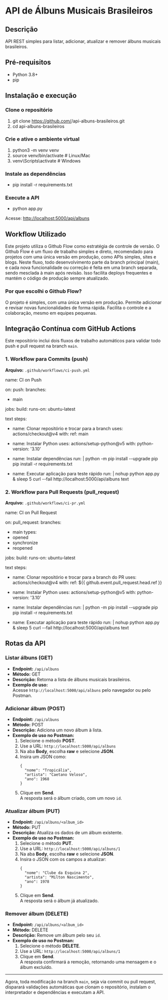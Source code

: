 # API de Álbuns Musicais Brasileiros

## Descrição
API REST simples para listar, adicionar, atualizar e remover álbuns musicais brasileiros.

## Pré-requisitos
- Python 3.8+
- pip

## Instalação e execução

### Clone o repositório
1. git clone https://github.com/<seu-usuario>/api-albuns-brasileiros.git  
2. cd api-albuns-brasileiros

### Crie e ative o ambiente virtual
1. python3 -m venv venv  
2. source venv/bin/activate  # Linux/Mac  
3. venv\Scripts\activate     # Windows

### Instale as dependências
- pip install -r requirements.txt

### Execute a API
- python app.py  

Acesse: [http://localhost:5000/api/albuns](http://localhost:5000/api/albuns)

## Workflow Utilizado
Este projeto utiliza o Github Flow como estratégia de controle de versão.
O Github Flow é um fluxo de trabalho simples e direto, recomendado para projetos com uma única versão em produção, como APIs simples, sites e blogs.
Neste fluxo, todo desenvolvimento parte da branch principal (main), e cada nova funcionalidade ou correção é feita em uma branch separada, sendo mesclada à main após revisão. Isso facilita deploys frequentes e mantém o código de produção sempre atualizado.

### Por que escolhi o Github Flow?

O projeto é simples, com uma única versão em produção.
Permite adicionar e revisar novas funcionalidades de forma rápida.
Facilita o controle e a colaboração, mesmo em equipes pequenas.

## Integração Contínua com GitHub Actions

Este repositório inclui dois fluxos de trabalho automáticos para validar todo push e pull request na branch `main`.

### 1. Workflow para Commits (push)
**Arquivo:** `.github/workflows/ci-push.yml`

name: CI on Push

on:
push:
branches:
- main

jobs:
build:
runs-on: ubuntu-latest

text
steps:
  - name: Clonar repositório e trocar para a branch
    uses: actions/checkout@v4
    with:
      ref: main

  - name: Instalar Python
    uses: actions/setup-python@v5
    with:
      python-version: '3.10'

  - name: Instalar dependências
    run: |
      python -m pip install --upgrade pip
      pip install -r requirements.txt


  - name: Executar aplicação para teste rápido
    run: |
      nohup python app.py &
      sleep 5
      curl --fail http://localhost:5000/api/albuns
text

### 2. Workflow para Pull Requests (pull_request)
**Arquivo:** `.github/workflows/ci-pr.yml`

name: CI on Pull Request

on:
pull_request:
branches:
- main
types:
- opened
- synchronize
- reopened

jobs:
build:
runs-on: ubuntu-latest

text
steps:
  - name: Clonar repositório e trocar para a branch do PR
    uses: actions/checkout@v4
    with:
      ref: ${{ github.event.pull_request.head.ref }}

  - name: Instalar Python
    uses: actions/setup-python@v5
    with:
      python-version: '3.10'

  - name: Instalar dependências
    run: |
      python -m pip install --upgrade pip
      pip install -r requirements.txt

  - name: Executar aplicação para teste rápido
    run: |
      nohup python app.py &
      sleep 5
      curl --fail http://localhost:5000/api/albuns
text

## Rotas da API

### Listar álbuns (GET)
- **Endpoint:** `/api/albuns`  
- **Método:** GET  
- **Descrição:** Retorna a lista de álbuns musicais brasileiros.  
- **Exemplo de uso:**  
  Acesse `http://localhost:5000/api/albuns` pelo navegador ou pelo Postman.

### Adicionar álbum (POST)
- **Endpoint:** `/api/albuns`  
- **Método:** POST  
- **Descrição:** Adiciona um novo álbum à lista.  
- **Exemplo de uso no Postman:**  
  1. Selecione o método **POST**.  
  2. Use a URL: `http://localhost:5000/api/albuns`  
  3. Na aba **Body**, escolha **raw** e selecione **JSON**.  
  4. Insira um JSON como:
     ```
     {
       "nome": "Tropicália",
       "artista": "Caetano Veloso",
       "ano": 1968
     }
     ```
  5. Clique em **Send**.  
     A resposta será o álbum criado, com um novo `id`.

### Atualizar álbum (PUT)
- **Endpoint:** `/api/albuns/<album_id>`  
- **Método:** PUT  
- **Descrição:** Atualiza os dados de um álbum existente.  
- **Exemplo de uso no Postman:**  
  1. Selecione o método **PUT**.  
  2. Use a URL: `http://localhost:5000/api/albuns/1`  
  3. Na aba **Body**, escolha **raw** e selecione **JSON**.  
  4. Insira o JSON com os campos a atualizar:
     ```
     {
       "nome": "Clube da Esquina 2",
       "artista": "Milton Nascimento",
       "ano": 1978
     }
     ```
  5. Clique em **Send**.  
     A resposta será o álbum já atualizado.

### Remover álbum (DELETE)
- **Endpoint:** `/api/albuns/<album_id>`  
- **Método:** DELETE  
- **Descrição:** Remove um álbum pelo seu `id`.  
- **Exemplo de uso no Postman:**  
  1. Selecione o método **DELETE**.  
  2. Use a URL: `http://localhost:5000/api/albuns/1`  
  3. Clique em **Send**.  
     A resposta confirmará a remoção, retornando uma mensagem e o álbum excluído.

---

Agora, toda modificação na branch `main`, seja via commit ou pull request, disparará validações automáticas que clonam o repositório, instalam o interpretador e dependências e executam a API.